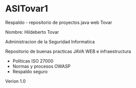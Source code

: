 # ASITovar1
Respaldo - repositorio de proyectos java web Tovar

Nombre: Hildeberto Tovar

Administracion de la Seguridad Informatica

Repositorio de buenas practicas JAVA WEB e infraestructura

- Politicas ISO 27000
- Normas y procesos OWASP
- Respaldo seguro

Verion 1.0  
